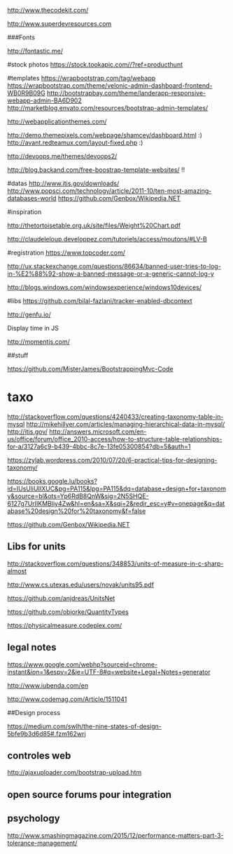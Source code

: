 
http://www.thecodekit.com/

http://www.superdevresources.com

###Fonts

http://fontastic.me/


#stock photos
https://stock.tookapic.com//?ref=producthunt


#templates
https://wrapbootstrap.com/tag/webapp
https://wrapbootstrap.com/theme/velonic-admin-dashboard-frontend-WB0R9B09G
http://bootstrapbay.com/theme/landerapp-responsive-webapp-admin-BA6D902
http://marketblog.envato.com/resources/bootstrap-admin-templates/

http://webapplicationthemes.com/

http://demo.themepixels.com/webpage/shamcey/dashboard.html :)
http://avant.redteamux.com/layout-fixed.php :)



http://devoops.me/themes/devoops2/


http://blog.backand.com/free-boostrap-template-websites/ !!


#datas
http://www.itis.gov/downloads/
http://www.popsci.com/technology/article/2011-10/ten-most-amazing-databases-world
https://github.com/Genbox/Wikipedia.NET

#inspiration

http://thetortoisetable.org.uk/site/files/Weight%20Chart.pdf

http://claudeleloup.developpez.com/tutoriels/access/moutons/#LV-B

#registration 
https://www.topcoder.com/

http://ux.stackexchange.com/questions/86634/banned-user-tries-to-log-in-%E2%88%92-show-a-banned-message-or-a-generic-cannot-log-y


http://blogs.windows.com/windowsexperience/windows10devices/


#libs
https://github.com/bilal-fazlani/tracker-enabled-dbcontext

http://genfu.io/

Display time in JS 

http://momentjs.com/

##stuff

https://github.com/MisterJames/BootstrappingMvc-Code

# taxo

http://stackoverflow.com/questions/4240433/creating-taxonomy-table-in-mysql
http://mikehillyer.com/articles/managing-hierarchical-data-in-mysql/
http://itis.gov/
http://answers.microsoft.com/en-us/office/forum/office_2010-access/how-to-structure-table-relationships-for-a/3127a6c9-b439-4bbc-8c7e-13fe05300854?db=5&auth=1

https://zylab.wordpress.com/2010/07/20/6-practical-tips-for-designing-taxonomy/

https://books.google.lu/books?id=IUsUliUIIXUC&pg=PA115&lpg=PA115&dq=database+design+for+taxonomy&source=bl&ots=Yp6RdB8QnW&sig=2N5SHQE-6127g7UrIIKMBliy4Zw&hl=en&sa=X&sqi=2&redir_esc=y#v=onepage&q=database%20design%20for%20taxonomy&f=false


https://github.com/Genbox/Wikipedia.NET


## Libs for units

http://stackoverflow.com/questions/348853/units-of-measure-in-c-sharp-almost

http://www.cs.utexas.edu/users/novak/units95.pdf

https://github.com/anjdreas/UnitsNet

https://github.com/objorke/QuantityTypes

https://physicalmeasure.codeplex.com/

## legal notes

https://www.google.com/webhp?sourceid=chrome-instant&ion=1&espv=2&ie=UTF-8#q=website+Legal+Notes+generator

http://www.iubenda.com/en

http://www.codemag.com/Article/1511041

##Design process

https://medium.com/swlh/the-nine-states-of-design-5bfe9b3d6d85#.fzm162wrj

## controles web

http://ajaxuploader.com/bootstrap-upload.htm


## open source forums pour integration

## psychology

http://www.smashingmagazine.com/2015/12/performance-matters-part-3-tolerance-management/



